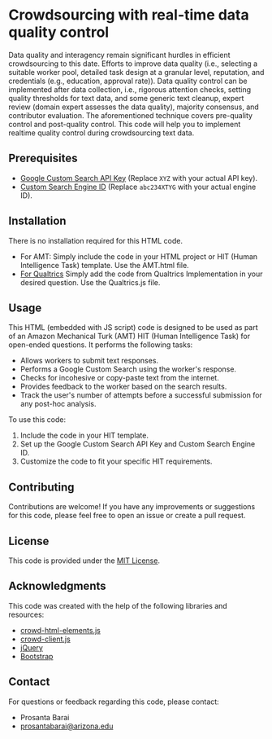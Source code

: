 # Crowdsourcing with real-time data quality control
Data quality and interagency remain significant hurdles in efficient crowdsourcing to this date. Efforts to improve data quality  (i.e., selecting a suitable worker pool, detailed task design at a granular level, reputation, and credentials (e.g., education, approval rate)). Data quality control can be implemented after data collection, i.e., rigorous attention checks, setting quality thresholds for text data, and some generic text cleanup, expert review (domain expert assesses the data quality), majority consensus, and contributor evaluation. The aforementioned technique covers pre-quality control and post-quality control. This code will help you to implement realtime quality control during crowdsourcing text data.

## Prerequisites

- [Google Custom Search API Key](https://developers.google.com/custom-search/docs/tutorial/creatingcse) (Replace `XYZ` with your actual API key).
- [Custom Search Engine ID](https://developers.google.com/custom-search/docs/tutorial/creatingcse) (Replace `abc234XTYG` with your actual engine ID).

## Installation

There is no installation required for this HTML code. 
- For AMT: Simply include the code in your HTML project or HIT (Human Intelligence Task) template. Use the AMT.html file.
- [For Qualtrics](https://www.qualtrics.com/support/survey-platform/survey-module/question-options/add-javascript/) Simply add the code from Qualtrics Implementation in your desired question. Use the Qualtrics.js file.

## Usage

This HTML (embedded with JS script) code is designed to be used as part of an Amazon Mechanical Turk (AMT) HIT (Human Intelligence Task) for open-ended questions. It performs the following tasks:

- Allows workers to submit text responses.
- Performs a Google Custom Search using the worker's response.
- Checks for incohesive or copy-paste text from the internet.
- Provides feedback to the worker based on the search results.
- Track the user's number of attempts before a successful submission for any post-hoc analysis.

To use this code:
1. Include the code in your HIT template.
2. Set up the Google Custom Search API Key and Custom Search Engine ID.
3. Customize the code to fit your specific HIT requirements.

## Contributing

Contributions are welcome! If you have any improvements or suggestions for this code, please feel free to open an issue or create a pull request.

## License

This code is provided under the [MIT License](LICENSE).

## Acknowledgments

This code was created with the help of the following libraries and resources:

- [crowd-html-elements.js](https://assets.crowd.aws/crowd-html-elements.js)
- [crowd-client.js](https://assets.crowd.aws/crowd-client.js)
- [jQuery](https://jquery.com/)
- [Bootstrap](https://getbootstrap.com/)

## Contact

For questions or feedback regarding this code, please contact:

- Prosanta Barai
- prosantabarai@arizona.edu

